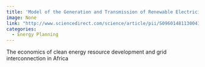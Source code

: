 ```yaml
---
title: 'Model of the Generation and Transmission of Renewable Electricity in Africa '
image: None
link: "http://www.sciencedirect.com/science/article/pii/S0960148113004199"
categories:
  - Energy Planning
---
```


 The economics of clean energy resource development and grid interconnection in Africa
